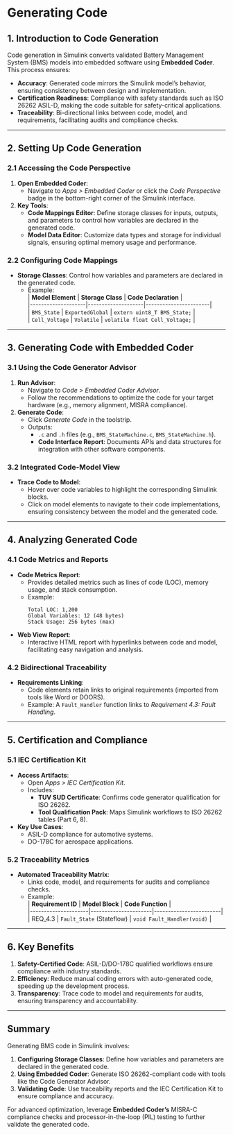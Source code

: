 # Generating Code

## **1. Introduction to Code Generation**  
Code generation in Simulink converts validated Battery Management System (BMS) models into embedded software using **Embedded Coder**. This process ensures:  
- **Accuracy**: Generated code mirrors the Simulink model’s behavior, ensuring consistency between design and implementation.  
- **Certification Readiness**: Compliance with safety standards such as ISO 26262 ASIL-D, making the code suitable for safety-critical applications.  
- **Traceability**: Bi-directional links between code, model, and requirements, facilitating audits and compliance checks.  

---

## **2. Setting Up Code Generation**  
### **2.1 Accessing the Code Perspective**  
1. **Open Embedded Coder**:  
   - Navigate to *Apps > Embedded Coder* or click the *Code Perspective* badge in the bottom-right corner of the Simulink interface.  
2. **Key Tools**:  
   - **Code Mappings Editor**: Define storage classes for inputs, outputs, and parameters to control how variables are declared in the generated code.  
   - **Model Data Editor**: Customize data types and storage for individual signals, ensuring optimal memory usage and performance.  

### **2.2 Configuring Code Mappings**  
- **Storage Classes**: Control how variables and parameters are declared in the generated code.  
  - Example:  
    | **Model Element** | **Storage Class** | **Code Declaration** |  
    |--------------------|--------------------|-----------------------|  
    | `BMS_State`        | `ExportedGlobal`   | `extern uint8_T BMS_State;` |  
    | `Cell_Voltage`     | `Volatile`         | `volatile float Cell_Voltage;` |  

---

## **3. Generating Code with Embedded Coder**  
### **3.1 Using the Code Generator Advisor**  
1. **Run Advisor**:  
   - Navigate to *Code > Embedded Coder Advisor*.  
   - Follow the recommendations to optimize the code for your target hardware (e.g., memory alignment, MISRA compliance).  
2. **Generate Code**:  
   - Click *Generate Code* in the toolstrip.  
   - Outputs:  
     - `.c` and `.h` files (e.g., `BMS_StateMachine.c`, `BMS_StateMachine.h`).  
     - **Code Interface Report**: Documents APIs and data structures for integration with other software components.  

### **3.2 Integrated Code-Model View**  
- **Trace Code to Model**:  
  - Hover over code variables to highlight the corresponding Simulink blocks.  
  - Click on model elements to navigate to their code implementations, ensuring consistency between the model and the generated code.  

---

## **4. Analyzing Generated Code**  
### **4.1 Code Metrics and Reports**  
- **Code Metrics Report**:  
  - Provides detailed metrics such as lines of code (LOC), memory usage, and stack consumption.  
  - Example:  
    ```plaintext  
    Total LOC: 1,200  
    Global Variables: 12 (48 bytes)  
    Stack Usage: 256 bytes (max)  
    ```  
- **Web View Report**:  
  - Interactive HTML report with hyperlinks between code and model, facilitating easy navigation and analysis.  

### **4.2 Bidirectional Traceability**  
- **Requirements Linking**:  
  - Code elements retain links to original requirements (imported from tools like Word or DOORS).  
  - Example: A `Fault_Handler` function links to *Requirement 4.3: Fault Handling*.  

---

## **5. Certification and Compliance**  
### **5.1 IEC Certification Kit**  
- **Access Artifacts**:  
  - Open *Apps > IEC Certification Kit*.  
  - Includes:  
    - **TUV SUD Certificate**: Confirms code generator qualification for ISO 26262.  
    - **Tool Qualification Pack**: Maps Simulink workflows to ISO 26262 tables (Part 6, 8).  
- **Key Use Cases**:  
  - ASIL-D compliance for automotive systems.  
  - DO-178C for aerospace applications.  

### **5.2 Traceability Metrics**  
- **Automated Traceability Matrix**:  
  - Links code, model, and requirements for audits and compliance checks.  
  - Example:  
    | **Requirement ID** | **Model Block**      | **Code Function**     |  
    |---------------------|----------------------|------------------------|  
    | REQ_4.3             | `Fault_State` (Stateflow) | `void Fault_Handler(void)` |  

---

## **6. Key Benefits**  
1. **Safety-Certified Code**: ASIL-D/DO-178C qualified workflows ensure compliance with industry standards.  
2. **Efficiency**: Reduce manual coding errors with auto-generated code, speeding up the development process.  
3. **Transparency**: Trace code to model and requirements for audits, ensuring transparency and accountability.  

---

## **Summary**  
Generating BMS code in Simulink involves:  
1. **Configuring Storage Classes**: Define how variables and parameters are declared in the generated code.  
2. **Using Embedded Coder**: Generate ISO 26262-compliant code with tools like the Code Generator Advisor.  
3. **Validating Code**: Use traceability reports and the IEC Certification Kit to ensure compliance and accuracy.  

For advanced optimization, leverage **Embedded Coder’s** MISRA-C compliance checks and processor-in-the-loop (PIL) testing to further validate the generated code.